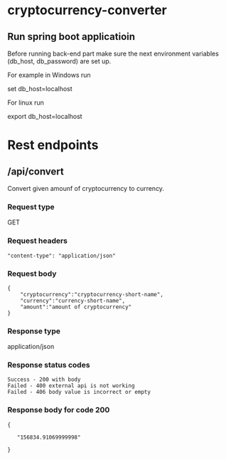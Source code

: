 # cryptocurrency-converter

## Run spring boot applicatioin
Before running back-end part make sure the next environment variables (db_host, db_password) are set up.

For example in Windows run

set db_host=localhost

For linux run

export db_host=localhost

# Rest endpoints

## /api/convert
Convert given amounf of cryptocurrency to currency.
### Request type
GET
### Request headers
```
"content-type": "application/json"
```
### Request body
```
{    
    "cryptocurrency":"cryptocurrency-short-name",
    "currency":"currency-short-name",
    "amount":"amount of cryptocurrency"
}
```
### Response type
application/json
### Response status codes
```
Success - 200 with body
Failed - 400 external api is not working
Failed - 406 body value is incorrect or empty
```
### Response body for code 200
```
{
   
   "156834.91069999998"
          
}
```


